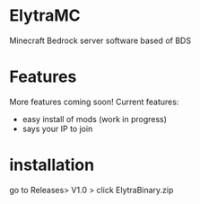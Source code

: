 # ElytraMC
Minecraft Bedrock server software based of BDS

# Features
More features coming soon!
Current features:
+ easy install of mods (work in progress)
+ says your IP to join

# installation
go to Releases> V1.0 > click ElytraBinary.zip
